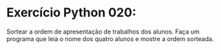 # Exercício Python 020:
Sortear a ordem de apresentação de trabalhos dos alunos. Faça um programa que leia o nome dos quatro alunos e mostre a ordem sorteada.
